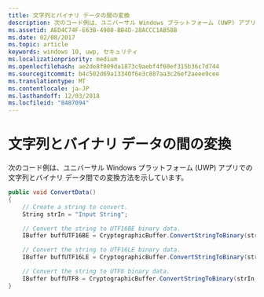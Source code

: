 ```yaml
---
title: 文字列とバイナリ データの間の変換
description: 次のコード例は、ユニバーサル Windows プラットフォーム (UWP) アプリでの文字列とバイナリ データ間での変換方法を示しています。
ms.assetid: AED4C74F-E63B-4980-BB4D-28ACCC1AB58B
ms.date: 02/08/2017
ms.topic: article
keywords: windows 10, uwp, セキュリティ
ms.localizationpriority: medium
ms.openlocfilehash: ae2de8f009da1873c9aebf4f60ef315b36c7d744
ms.sourcegitcommit: b4c502d69a13340f6e3c887aa3c26ef2aeee9cee
ms.translationtype: MT
ms.contentlocale: ja-JP
ms.lasthandoff: 12/03/2018
ms.locfileid: "8487094"
---
```

# <a name="convert-between-strings-and-binary-data"></a>文字列とバイナリ データの間の変換



次のコード例は、ユニバーサル Windows プラットフォーム (UWP) アプリでの文字列とバイナリ データ間での変換方法を示しています。

```cs
public void ConvertData()
{
    // Create a string to convert.
    String strIn = "Input String";

    // Convert the string to UTF16BE binary data.
    IBuffer buffUTF16BE = CryptographicBuffer.ConvertStringToBinary(strIn, BinaryStringEncoding.Utf16BE);

    // Convert the string to UTF16LE binary data.
    IBuffer buffUTF16LE = CryptographicBuffer.ConvertStringToBinary(strIn, BinaryStringEncoding.Utf16LE);

    // Convert the string to UTF8 binary data.
    IBuffer buffUTF8 = CryptographicBuffer.ConvertStringToBinary(strIn, BinaryStringEncoding.Utf8);
}
```